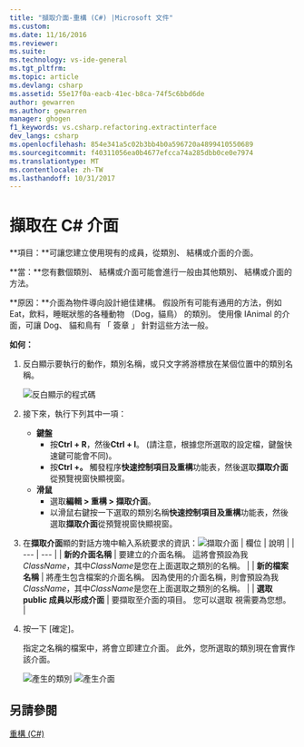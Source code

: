 ```yaml
---
title: "擷取介面-重構 (C#) |Microsoft 文件"
ms.custom: 
ms.date: 11/16/2016
ms.reviewer: 
ms.suite: 
ms.technology: vs-ide-general
ms.tgt_pltfrm: 
ms.topic: article
ms.devlang: csharp
ms.assetid: 55e17f0a-eacb-41ec-b8ca-74f5c6bbd6de
author: gewarren
ms.author: gewarren
manager: ghogen
f1_keywords: vs.csharp.refactoring.extractinterface
dev_langs: csharp
ms.openlocfilehash: 854e341a5c02b3bb4b0a596720a4899410550689
ms.sourcegitcommit: f40311056ea0b4677efcca74a285dbb0ce0e7974
ms.translationtype: MT
ms.contentlocale: zh-TW
ms.lasthandoff: 10/31/2017
---
```

# <a name="extract-an-interface-in-c"></a>擷取在 C# 介面 #
**項目：**可讓您建立使用現有的成員，從類別、 結構或介面的介面。

**當：**您有數個類別、 結構或介面可能會進行一般由其他類別、 結構或介面的方法。

**原因：**介面為物件導向設計絕佳建構。  假設所有可能有通用的方法，例如 Eat，飲料，睡眠狀態的各種動物 （Dog，貓鳥） 的類別。  使用像 IAnimal 的介面，可讓 Dog、 貓和鳥有 「 簽章 」 針對這些方法一般。  

**如何：**

1. 反白顯示要執行的動作，類別名稱，或只文字將游標放在某個位置中的類別名稱。

   ![反白顯示的程式碼](media/extractinterface_highlight.png)

1. 接下來，執行下列其中一項：
   * **鍵盤**
     * 按**Ctrl + R**，然後**Ctrl + I**。  (請注意，根據您所選取的設定檔，鍵盤快速鍵可能會不同)。
     * 按**Ctrl +。** 觸發程序**快速控制項目及重構**功能表，然後選取**擷取介面**從預覽視窗快顯視窗。
   * **滑鼠**
     * 選取**編輯 > 重構 > 擷取介面**。
     * 以滑鼠右鍵按一下選取的類別名稱**快速控制項目及重構**功能表，然後選取**擷取介面**從預覽視窗快顯視窗。

1. 在**擷取介面**顯的對話方塊中輸入系統要求的資訊：![擷取介面](media/extractinterface_dialog.png)
   | 欄位 | 說明 |
   | --- | --- |
   | **新的介面名稱** | 要建立的介面名稱。 這將會預設為我*ClassName*，其中*ClassName*是您在上面選取之類別的名稱。 |
   | **新的檔案名稱** | 將產生包含檔案的介面名稱。 因為使用的介面名稱，則會預設為我*ClassName*，其中*ClassName*是您在上面選取之類別的名稱。 |
   | **選取 public 成員以形成介面** | 要擷取至介面的項目。  您可以選取 視需要為您想。 |

1. 按一下 [確定]。

   指定之名稱的檔案中，將會立即建立介面。  此外，您所選取的類別現在會實作該介面。

   ![產生的類別](media/extractinterface_class.png)
   ![產生介面](media/extractinterface_interface.png)

## <a name="see-also"></a>另請參閱  
[重構 (C#)](../refactoring-csharp.md)
